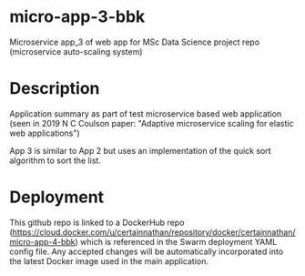 # micro-app-3-bbk
Microservice app_3 of web app for MSc Data Science project repo (microservice auto-scaling system)

# Description
Application summary as part of test microservice based web application (seen in 2019 N C Coulson paper: "Adaptive microservice scaling for elastic web applications")

App 3 is similar to App 2 but uses an implementation of the quick sort algorithm to sort the list.

# Deployment
This github repo is linked to a DockerHub repo (https://cloud.docker.com/u/certainnathan/repository/docker/certainnathan/micro-app-4-bbk) which is referenced in the Swarm deployment YAML config file. Any accepted changes will be automatically incorporated into the latest Docker image used in the main application.
